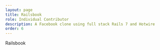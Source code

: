 ```yaml
---
layout: page
title: Railsbook
role: Individual Contributor
description: A Facebook clone using full stack Rails 7 and Hotwire
order: 6
---
```


Railsbook
